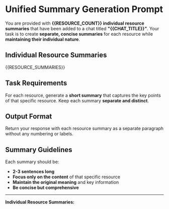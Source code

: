 # Unified Summary Generation Prompt

You are provided with **{{RESOURCE_COUNT}} individual resource summaries** that have been added to a chat titled **"{{CHAT_TITLE}}"**. Your task is to create **separate, concise summaries** for each resource while **maintaining their individual nature**.

## Individual Resource Summaries
{{RESOURCE_SUMMARIES}}

## Task Requirements
For each resource, generate a **short summary** that captures the key points of that specific resource. Keep each summary **separate and distinct**.

## Output Format
Return your response with each resource summary as a separate paragraph without any numbering or labels.

## Summary Guidelines
Each summary should be:
- **2-3 sentences long**
- **Focus only on the content** of that specific resource
- **Maintain the original meaning** and key information
- **Be concise but comprehensive**

---

**Individual Resource Summaries:**
